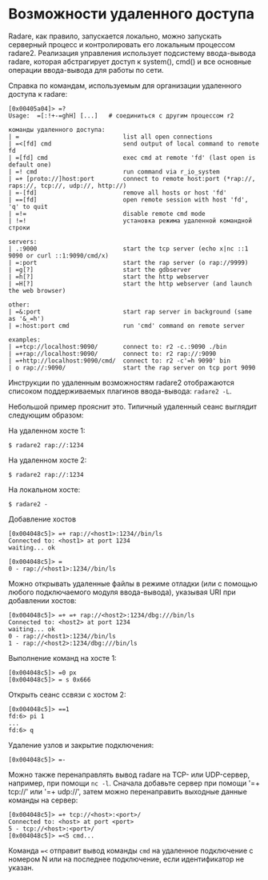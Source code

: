 # Возможности удаленного доступа

Radare, как правило, запускается локально, можно запускать серверный процесс и  контролировать его локальным процессом radare2. Реализация управления использует подсистему ввода-вывода radare, которая абстрагирует доступ к system(), cmd() и все основные операции ввода-вывода для работы по сети.

Справка по командам, используемым для организации удаленного доступа к radare:

```
[0x00405a04]> =?
Usage:  =[:!+-=ghH] [...]   # соединиться с другим процессом r2

команды удаленного доступа:
| =                             list all open connections
| =<[fd] cmd                    send output of local command to remote fd
| =[fd] cmd                     exec cmd at remote 'fd' (last open is default one)
| =! cmd                        run command via r_io_system
| =+ [proto://]host:port        connect to remote host:port (*rap://, raps://, tcp://, udp://, http://)
| =-[fd]                        remove all hosts or host 'fd'
| ==[fd]                        open remote session with host 'fd', 'q' to quit
| =!=                           disable remote cmd mode
| !=!                           установка режима удаленной командной строки

servers:
| .:9000                        start the tcp server (echo x|nc ::1 9090 or curl ::1:9090/cmd/x)
| =:port                        start the rap server (o rap://9999)
| =g[?]                         start the gdbserver
| =h[?]                         start the http webserver
| =H[?]                         start the http webserver (and launch the web browser)

other:
| =&:port                       start rap server in background (same as '&_=h')
| =:host:port cmd               run 'cmd' command on remote server

examples:
| =+tcp://localhost:9090/       connect to: r2 -c.:9090 ./bin
| =+rap://localhost:9090/       connect to: r2 rap://:9090
| =+http://localhost:9090/cmd/  connect to: r2 -c'=h 9090' bin
| o rap://:9090/                start the rap server on tcp port 9090
```

Инструкции по удаленным возможностям radare2 отображаются списоком поддерживаемых плагинов ввода-вывода: `radare2 -L`.

Небольшой пример прояснит это. Типичный удаленный сеанс выглядит следующим образом:

На удаленном хосте 1:

```
$ radare2 rap://:1234
```

На удаленном хосте 2:

```
$ radare2 rap://:1234
```

На локальном хосте:

```
$ radare2 -
```

Добавление хостов

```
[0x004048c5]> =+ rap://<host1>:1234//bin/ls
Connected to: <host1> at port 1234
waiting... ok

[0x004048c5]> =
0 - rap://<host1>:1234//bin/ls
```

Можно открывать удаленные файлы в режиме отладки (или с помощью любого подключаемого модуля ввода-вывода), указывая URI при добавлении хостов:

```
[0x004048c5]> =+ =+ rap://<host2>:1234/dbg:///bin/ls
Connected to: <host2> at port 1234
waiting... ok
0 - rap://<host1>:1234//bin/ls
1 - rap://<host2>:1234/dbg:///bin/ls
```

Выполнение команд на хосте 1:

```
[0x004048c5]> =0 px
[0x004048c5]> = s 0x666
```

Открыть сеанс ссвязи с хостом 2:

```
[0x004048c5]> ==1
fd:6> pi 1
...
fd:6> q
```

Удаление узлов и закрытие подключения:

```
[0x004048c5]> =-
```

Можно также перенаправлять вывод radare на TCP- или UDP-сервер, например, при помощи `nc -l`. Сначала добавьте сервер при помощи '=+ tcp://' или '=+ udp://', затем можно перенаправить выходные данные команды на сервер:

```
[0x004048c5]> =+ tcp://<host>:<port>/
Connected to: <host> at port <port>
5 - tcp://<host>:<port>/
[0x004048c5]> =<5 cmd...
```

Команда `=<` отправит вывод команды `cmd` на удаленное подключение с номером N или на последнее подключение, если идентификатор не указан.


